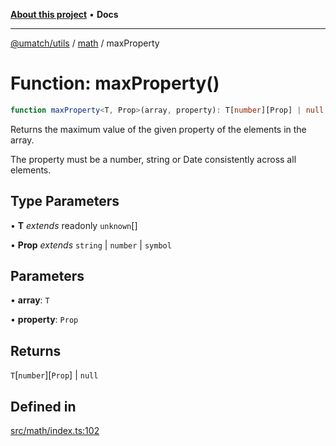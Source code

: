 [**About this project**](../../README.md) • **Docs**

***

[@umatch/utils](../../api.md) / [math](../README.md) / maxProperty

# Function: maxProperty()

```ts
function maxProperty<T, Prop>(array, property): T[number][Prop] | null
```

Returns the maximum value of the given property of the elements in the array.

The property must be a number, string or Date consistently across all elements.

## Type Parameters

• **T** *extends* readonly `unknown`[]

• **Prop** *extends* `string` \| `number` \| `symbol`

## Parameters

• **array**: `T`

• **property**: `Prop`

## Returns

`T`\[`number`\]\[`Prop`\] \| `null`

## Defined in

[src/math/index.ts:102](https://github.com/umatch-oficial/utils/blob/main/src/math/index.ts#L102)

